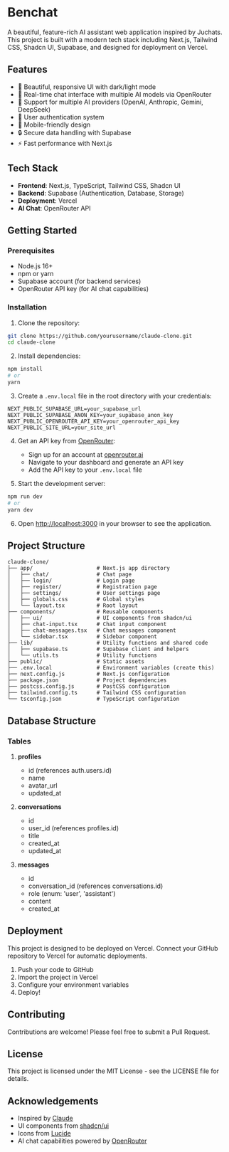# Benchat 

A beautiful, feature-rich AI assistant web application inspired by Juchats. This project is built with a modern tech stack including Next.js, Tailwind CSS, Shadcn UI, Supabase, and designed for deployment on Vercel.

## Features

- 🎨 Beautiful, responsive UI with dark/light mode
- 💬 Real-time chat interface with multiple AI models via OpenRouter
- 🤖 Support for multiple AI providers (OpenAI, Anthropic, Gemini, DeepSeek)
- 👤 User authentication system
- 📱 Mobile-friendly design
- 🔒 Secure data handling with Supabase
- ⚡ Fast performance with Next.js

## Tech Stack

- **Frontend**: Next.js, TypeScript, Tailwind CSS, Shadcn UI
- **Backend**: Supabase (Authentication, Database, Storage)
- **Deployment**: Vercel
- **AI Chat**: OpenRouter API

## Getting Started

### Prerequisites

- Node.js 16+ 
- npm or yarn
- Supabase account (for backend services)
- OpenRouter API key (for AI chat capabilities)

### Installation

1. Clone the repository:

```bash
git clone https://github.com/yourusername/claude-clone.git
cd claude-clone
```

2. Install dependencies:

```bash
npm install
# or
yarn
```

3. Create a `.env.local` file in the root directory with your credentials:

```
NEXT_PUBLIC_SUPABASE_URL=your_supabase_url
NEXT_PUBLIC_SUPABASE_ANON_KEY=your_supabase_anon_key
NEXT_PUBLIC_OPENROUTER_API_KEY=your_openrouter_api_key
NEXT_PUBLIC_SITE_URL=your_site_url
```

4. Get an API key from [OpenRouter](https://openrouter.ai/):
   - Sign up for an account at [openrouter.ai](https://openrouter.ai/)
   - Navigate to your dashboard and generate an API key
   - Add the API key to your `.env.local` file

5. Start the development server:

```bash
npm run dev
# or
yarn dev
```

6. Open [http://localhost:3000](http://localhost:3000) in your browser to see the application.

## Project Structure

```
claude-clone/
├── app/                    # Next.js app directory
│   ├── chat/               # Chat page 
│   ├── login/              # Login page
│   ├── register/           # Registration page
│   ├── settings/           # User settings page
│   ├── globals.css         # Global styles
│   └── layout.tsx          # Root layout
├── components/             # Reusable components
│   ├── ui/                 # UI components from shadcn/ui
│   ├── chat-input.tsx      # Chat input component
│   ├── chat-messages.tsx   # Chat messages component
│   └── sidebar.tsx         # Sidebar component
├── lib/                    # Utility functions and shared code
│   ├── supabase.ts         # Supabase client and helpers
│   └── utils.ts            # Utility functions
├── public/                 # Static assets
├── .env.local              # Environment variables (create this)
├── next.config.js          # Next.js configuration
├── package.json            # Project dependencies
├── postcss.config.js       # PostCSS configuration
├── tailwind.config.ts      # Tailwind CSS configuration
└── tsconfig.json           # TypeScript configuration
```

## Database Structure

### Tables

1. **profiles**
   - id (references auth.users.id)
   - name
   - avatar_url
   - updated_at

2. **conversations**
   - id
   - user_id (references profiles.id)
   - title
   - created_at
   - updated_at

3. **messages**
   - id
   - conversation_id (references conversations.id)
   - role (enum: 'user', 'assistant')
   - content
   - created_at

## Deployment

This project is designed to be deployed on Vercel. Connect your GitHub repository to Vercel for automatic deployments.

1. Push your code to GitHub
2. Import the project in Vercel
3. Configure your environment variables
4. Deploy!

## Contributing

Contributions are welcome! Please feel free to submit a Pull Request.

## License

This project is licensed under the MIT License - see the LICENSE file for details.

## Acknowledgements

- Inspired by [Claude](https://www.anthropic.com/claude)
- UI components from [shadcn/ui](https://ui.shadcn.com/)
- Icons from [Lucide](https://lucide.dev/)
- AI chat capabilities powered by [OpenRouter](https://openrouter.ai/)
